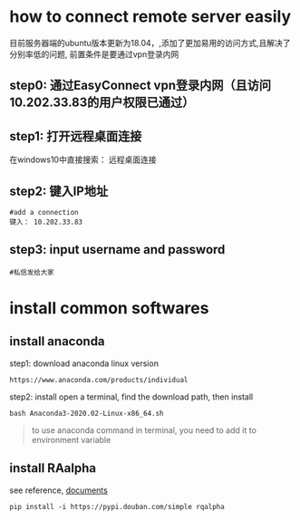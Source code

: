 # how to connect remote server easily

目前服务器端的ubuntu版本更新为18.04，,添加了更加易用的访问方式,且解决了分别率低的问题, 前置条件是要通过vpn登录内网

## step0: 通过EasyConnect vpn登录内网（且访问10.202.33.83的用户权限已通过）

## step1: 打开远程桌面连接
在windows10中直接搜索： 远程桌面连接

## step2: 键入IP地址
~~~
#add a connection
键入： 10.202.33.83
~~~

## step3: input username and password
~~~
#私信发给大家
~~~

# install common softwares

## install anaconda
step1: download anaconda linux version
~~~
https://www.anaconda.com/products/individual
~~~

step2: install
open a terminal, find the download path, then install
~~~
bash Anaconda3-2020.02-Linux-x86_64.sh
~~~
> to use anaconda command in terminal, you need to add it to environment variable

## install RAalpha
see reference, [documents](https://rqalpha.readthedocs.io/zh_CN/latest/intro/install.html)
~~~
pip install -i https://pypi.douban.com/simple rqalpha
~~~

